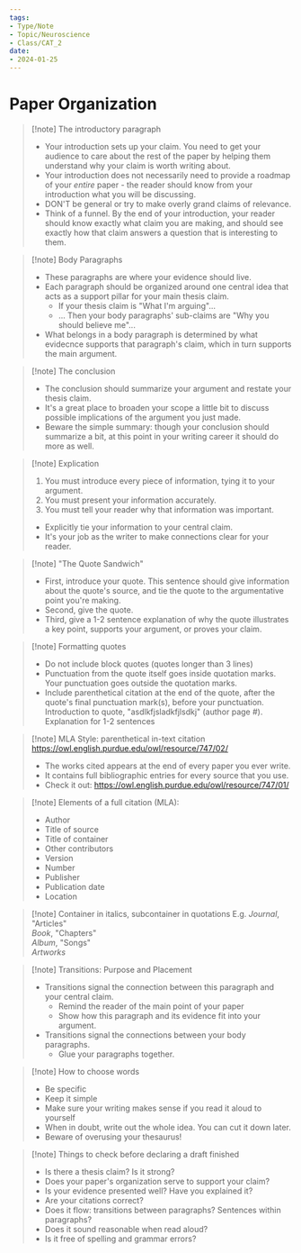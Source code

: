 ```yaml
---
tags:
- Type/Note
- Topic/Neuroscience
- Class/CAT_2
date:
- 2024-01-25
---
```


# Paper Organization

> [!note] The introductory paragraph
> - Your introduction sets up your claim. You need to get your audience to care about the rest of the paper by helping them understand why your claim is worth writing about.  
> - Your introduction does not necessarily need to provide a roadmap of your *entire* paper - the reader should know from your introduction what you will be discussing.  
> - DON'T be general or try to make overly grand claims of relevance.  
> - Think of a funnel. By the end of your introduction, your reader should know exactly what claim you are making, and should see exactly how that claim answers a question that is interesting to them.  

> [!note] Body Paragraphs
> - These paragraphs are where your evidence should live.  
> - Each paragraph should be organized around one central idea that acts as a support pillar for your main thesis claim.  
> 	- If your thesis claim is "What I'm arguing"...  
> 	- ... Then your body paragraphs' sub-claims are "Why you should believe me"...  
> - What belongs in a body paragraph is determined by what evidecnce supports that paragraph's claim, which in turn supports the main argument.  

> [!note] The conclusion
> - The conclusion should summarize your argument and restate your thesis claim.  
> - It's a great place to broaden your scope a little bit to discuss possible implications of the argument you just made.  
> - Beware the simple summary: though your conclusion should summarize a bit, at this point in your writing career it should do more as well.  

> [!note] Explication
> 1. You must introduce every piece of information, tying it to your argument.  
> 2. You must present your information accurately.  
> 3. You must tell your reader why that information was important.  
> - Explicitly tie your information to your central claim.  
> - It's your job as the writer to make connections clear for your reader.  

> [!note] "The Quote Sandwich"
> - First, introduce your quote. This sentence should give information about the quote's source, and tie the quote to the argumentative point you're making.  
> - Second, give the quote.  
> - Third, give a 1-2 sentence explanation of why the quote illustrates a key point, supports your argument, or proves your claim.  

> [!note] Formatting quotes
> - Do not include block quotes (quotes longer than 3 lines)  
> - Punctuation from the quote itself goes inside quotation marks. Your punctuation goes outside the quotation marks.  
> - Include parenthetical citation at the end of the quote, after the quote's final punctuation mark(s), before your punctuation.  
> Introduction to quote, "asdlkfjsladkfjlsdkj" (author page #). Explanation for 1-2 sentences  

> [!note] MLA Style: parenthetical in-text citation
> https://owl.english.purdue.edu/owl/resource/747/02/  
> - The works cited appears at the end of every paper you ever write.  
> - It contains full bibliographic entries for every source that you use.  
> - Check it out: https://owl.english.purdue.edu/owl/resource/747/01/  

> [!note] Elements of a full citation (MLA):
> - Author  
> - Title of source  
> - Title of container  
> - Other contributors  
> - Version  
> - Number  
> - Publisher  
> - Publication date  
> - Location  

> [!note] Container in italics, subcontainer in quotations
> E.g. *Journal*, "Articles"  
> *Book*, "Chapters"  
> *Album*, "Songs"  
> *Artworks*  

> [!note] Transitions: Purpose and Placement
> - Transitions signal the connection between this paragraph and your central claim.  
> 	- Remind the reader of the main point of your paper  
> 	- Show how this paragraph and its evidence fit into your argument.  
> - Transitions signal the connections between your body paragraphs.  
> 	- Glue your paragraphs together.  

> [!note] How to choose words
> - Be specific  
> - Keep it simple  
> - Make sure your writing makes sense if you read it aloud to yourself  
> - When in doubt, write out the whole idea. You can cut it down later.  
> - Beware of overusing your thesaurus!  

> [!note] Things to check before declaring a draft finished
> - Is there a thesis claim? Is it strong?  
> - Does your paper's organization serve to support your claim?  
> - Is your evidence presented well? Have you explained it?  
> - Are your citations correct?  
> - Does it flow: transitions between paragraphs? Sentences within paragraphs?  
> - Does it sound reasonable when read aloud?  
> - Is it free of spelling and grammar errors?  

